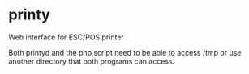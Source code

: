 # printy
Web interface for ESC/POS printer

Both printyd and the php script need to be able to access /tmp or use another directory that both programs can access.
